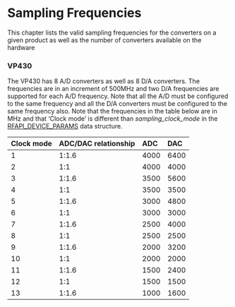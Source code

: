 # Sampling Frequencies

This chapter lists the valid sampling frequencies for the converters on a given product as well as the number of converters available on the hardware

### VP430

The VP430 has 8 A/D converters as well as 8 D/A converters. The frequencies are in an increment of 500MHz and two D/A frequencies are supported for each A/D frequency. Note that all the A/D must be configured to the same frequency and all the D/A converters must be configured to the same frequency also. Note that the frequencies in the table below are in MHz and that ‘Clock mode’ is different than _sampling\_clock\_mode_ in the [RFAPI\_DEVICE\_PARAMS]() data structure.

| **Clock mode** | **ADC/DAC relationship** | **ADC** | **DAC** |
| :--- | :--- | :--- | :--- |
| 1 | 1:1.6 | 4000 | 6400 |
| 2 | 1:1 | 4000 | 4000 |
| 3 | 1:1.6 | 3500 | 5600 |
| 4 | 1:1 | 3500 | 3500 |
| 5 | 1:1.6 | 3000 | 4800 |
| 6 | 1:1 | 3000 | 3000 |
| 7 | 1:1.6 | 2500 | 4000 |
| 8 | 1:1 | 2500 | 2500 |
| 9 | 1:1.6 | 2000 | 3200 |
| 10 | 1:1 | 2000 | 2000 |
| 11 | 1:1.6 | 1500 | 2400 |
| 12 | 1:1 | 1500 | 1500 |
| 13 | 1:1.6 | 1000 | 1600 |

## 

